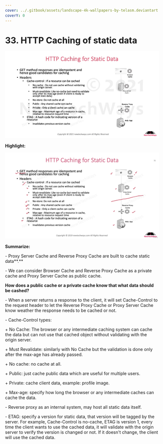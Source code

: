 ```yaml
---
cover: ../.gitbook/assets/landscape-4k-wallpapers-by-telasm.deviantart.com (22).jpg
coverY: 0
---
```


# 33. HTTP Caching of static data

![](<../.gitbook/assets/image (57).png>)

**Highlight:**

![](<../.gitbook/assets/image (51).png>)

**Summarize:**

\- Proxy Server Cache and Reverse Proxy Cache are built to cache static data**.**

\- We can consider Browser Cache and Reverse Proxy Cache as a private cache and Proxy Server Cache as public cache.



**How does a public cache or a private cache know that what data should be cashed?**

\- When a server returns a response to the client, it will set Cache-Control to the request header to let the Reverse Proxy Cache or Proxy Server Cache know weather the response needs to be cached or not.

\- Cache-Control types:

&#x20;   \+ No Cache: The browser or any intermediate caching system can cache the data but can not use that cached object without validating with the origin server.

&#x20;   \+ Must Revalidate: similarly with No Cache but the validation is done only after the max-age has already passed.

&#x20;   \+ No cache: no cache at all.

&#x20;   \+ Public: just cache public data which are useful for multiple users.

&#x20;   \+ Private: cache client data, example: profile image.

&#x20;   \+ Max-age: specify how long the browser or any intermediate caches can cache the data.

\- Reverse proxy as an internal system, may host all static data itself.

\- ETAG: specify a version for static data, that version will be tagged by the server. For example, Cache-Control is no-cache, ETAG is version 1, every time the client wants to use the cached data, it will validate with the origin server to verify the version is changed or not. If it doesn't change, the client will use the cached data.
